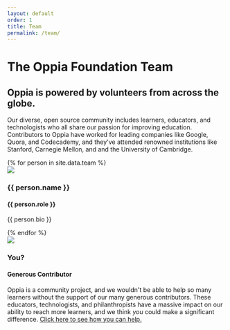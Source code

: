 ```yaml
---
layout: default
order: 1
title: Team
permalink: /team/
---
```


<h1>The Oppia Foundation Team</h1>
<h2>Oppia is powered by volunteers from across the globe.</h2>
<p>Our diverse, open source community includes learners, educators, and technologists who all share our passion for improving education. Contributors to Oppia have worked for leading companies like Google, Quora, and Codecademy, and they've attended renowned institutions like Stanford, Carnegie Mellon, and and the University of Cambridge.</p>

<div class="card-container">
{% for person in site.data.team %}
  <div class="person-card">
    <div class="person-card-header">
      <img src="{{ site.baseurl }}/images/{{ person.image }}" />
      <h3>{{ person.name }}</h3>
      <h4>{{ person.role }}</h4>
    </div>
    <p>{{ person.bio }}</p>
  </div>
{% endfor %}

  <div class="person-card">
    <div class="person-card-header">
      <img src="{{ site.baseurl }}/images/you.png" />
      <h3>You?</h3>
      <h4>Generous Contributor</h4>
    </div>
    <p>Oppia is a community project, and we wouldn't be able to help so many learners without the support of our many generous contributors. These educators, technologists, and philanthropists have a massive impact on our ability to reach more learners, and we think <em>you</em> could make a significant difference. <a class="person-card-cta" href="{{ site.baseurl }}/get-involved/">Click here to see how you can help.</a></p>
  </div>
</div>
